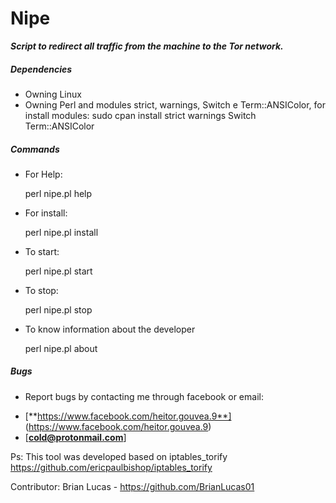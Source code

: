 # Nipe

***Script to redirect all traffic from the machine to the Tor network.***

##### Dependencies

* Owning Linux
* Owning Perl and modules strict, warnings, Switch e Term::ANSIColor, for install modules:
      sudo cpan install strict warnings Switch Term::ANSIColor

##### Commands

* For Help:
  
    perl nipe.pl help
  
* For install:
  
    perl nipe.pl install

* To start:

    perl nipe.pl start
 
* To stop:

    perl nipe.pl stop

* To know information about the developer

    perl nipe.pl about
  
##### Bugs

- Report bugs by contacting me through facebook or email:
* [**https://www.facebook.com/heitor.gouvea.9**] (https://www.facebook.com/heitor.gouvea.9)
* [**cold@protonmail.com**]

Ps: This tool was developed based on iptables_torify 
https://github.com/ericpaulbishop/iptables_torify

Contributor: Brian Lucas - https://github.com/BrianLucas01
